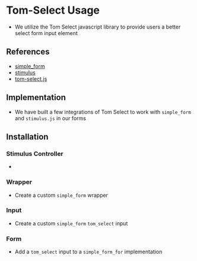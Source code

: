 # Tom-Select Usage

* We utilize the Tom Select javascript library to provide users a better select form input element

## References

* [simple_form](https://github.com/heartcombo/simple_form)
* [stimulus](https://stimulus.hotwired.dev/)
* [tom-select.js](https://tom-select.js.org/)

## Implementation

* We have built a few integrations of Tom Select to work with `simple_form` and `stimulus.js` in our forms

## Installation

### Stimulus Controller

* 

### Wrapper

* Create a custom `simple_form` wrapper

### Input

* Create a custom `simple_form` `tom_select` input

### Form

* Add a `tom_select` input to a `simple_form_for` implementation
